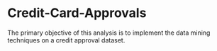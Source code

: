 # Credit-Card-Approvals
The primary objective of this analysis is to implement the data mining techniques on a credit approval dataset.
